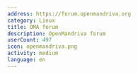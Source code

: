 ```yaml
---
address: https://forum.openmandriva.org
category: Linux
title: OMA forum
description: OpenMandriva forum
userCount: 497
icon: openmandriva.png
activity: medium
language: en
---
```

